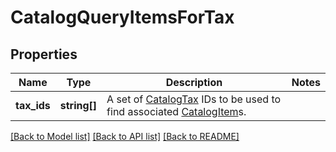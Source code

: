 # CatalogQueryItemsForTax

## Properties
Name | Type | Description | Notes
------------ | ------------- | ------------- | -------------
**tax_ids** | **string[]** | A set of [CatalogTax](#type-catalogtax) IDs to be used to find associated [CatalogItem](#type-catalogitem)s. | 

[[Back to Model list]](../README.md#documentation-for-models) [[Back to API list]](../README.md#documentation-for-api-endpoints) [[Back to README]](../README.md)


